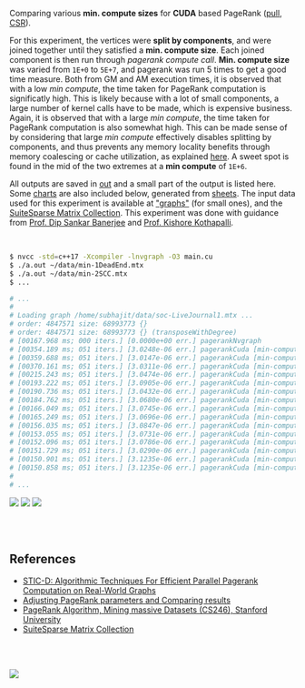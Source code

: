 Comparing various **min. compute sizes** for **CUDA** based PageRank ([pull], [CSR]).

For this experiment, the vertices were **split by components**, and were joined
together until they satisfied a **min. compute size**. Each joined component is
then run through *pagerank compute call*. **Min. compute size** was varied from
`1E+0` to `5E+7`, and pagerank was run 5 times to get a good time measure. Both
from GM and AM execution times, it is observed that with a low *min compute*,
the time taken for PageRank computation is significatly high. This is likely
because with a lot of small components, a large number of kernel calls have to
be made, which is expensive business. Again, it is observed that with a large
*min compute*, the time taken for PageRank computation is also somewhat high.
This can be made sense of by considering that large *min compute* effectively
disables splitting by components, and thus prevents any memory locality benefits
through memory coalescing or cache utilization, as explained [here]. A sweet
spot is found in the mid of the two extremes at a **min compute** of `1E+6`.

All outputs are saved in [out](out/) and a small part of the output is listed
here. Some [charts] are also included below, generated from [sheets]. The input
data used for this experiment is available at ["graphs"] (for small ones), and
the [SuiteSparse Matrix Collection]. This experiment was done with guidance
from [Prof. Dip Sankar Banerjee] and [Prof. Kishore Kothapalli].

<br>

```bash
$ nvcc -std=c++17 -Xcompiler -lnvgraph -O3 main.cu
$ ./a.out ~/data/min-1DeadEnd.mtx
$ ./a.out ~/data/min-2SCC.mtx
$ ...

# ...
#
# Loading graph /home/subhajit/data/soc-LiveJournal1.mtx ...
# order: 4847571 size: 68993773 {}
# order: 4847571 size: 68993773 {} (transposeWithDegree)
# [00167.968 ms; 000 iters.] [0.0000e+00 err.] pagerankNvgraph
# [00354.189 ms; 051 iters.] [3.0248e-06 err.] pagerankCuda [min-compute=1]
# [00359.688 ms; 051 iters.] [3.0147e-06 err.] pagerankCuda [min-compute=5]
# [00370.161 ms; 051 iters.] [3.0311e-06 err.] pagerankCuda [min-compute=10]
# [00215.243 ms; 051 iters.] [3.0474e-06 err.] pagerankCuda [min-compute=50]
# [00193.222 ms; 051 iters.] [3.0905e-06 err.] pagerankCuda [min-compute=100]
# [00190.736 ms; 051 iters.] [3.0432e-06 err.] pagerankCuda [min-compute=500]
# [00184.762 ms; 051 iters.] [3.0680e-06 err.] pagerankCuda [min-compute=1000]
# [00166.049 ms; 051 iters.] [3.0745e-06 err.] pagerankCuda [min-compute=5000]
# [00165.249 ms; 051 iters.] [3.0696e-06 err.] pagerankCuda [min-compute=10000]
# [00156.035 ms; 051 iters.] [3.0847e-06 err.] pagerankCuda [min-compute=50000]
# [00153.055 ms; 051 iters.] [3.0731e-06 err.] pagerankCuda [min-compute=100000]
# [00152.096 ms; 051 iters.] [3.0786e-06 err.] pagerankCuda [min-compute=500000]
# [00151.729 ms; 051 iters.] [3.0290e-06 err.] pagerankCuda [min-compute=1000000]
# [00150.901 ms; 051 iters.] [3.1235e-06 err.] pagerankCuda [min-compute=5000000]
# [00150.858 ms; 051 iters.] [3.1235e-06 err.] pagerankCuda [min-compute=10000000]
#
# ...
```

[![](https://i.imgur.com/fUfdxKB.gif)][sheetp]
[![](https://i.imgur.com/alBEubg.png)][sheetp]
[![](https://i.imgur.com/grMjxPK.png)][sheetp]

<br>
<br>


## References

- [STIC-D: Algorithmic Techniques For Efficient Parallel Pagerank Computation on Real-World Graphs](https://gist.github.com/wolfram77/bb09968cc0e592583c4b180243697d5a)
- [Adjusting PageRank parameters and Comparing results](https://arxiv.org/abs/2108.02997)
- [PageRank Algorithm, Mining massive Datasets (CS246), Stanford University](https://www.youtube.com/watch?v=ke9g8hB0MEo)
- [SuiteSparse Matrix Collection]

<br>
<br>

[![](https://i.imgur.com/1KQzxjU.jpg)](https://www.youtube.com/watch?v=4Xw0MrllRfQ)

[Prof. Dip Sankar Banerjee]: https://sites.google.com/site/dipsankarban/
[Prof. Kishore Kothapalli]: https://www.iiit.ac.in/people/faculty/kkishore/
[SuiteSparse Matrix Collection]: https://sparse.tamu.edu
["graphs"]: https://github.com/puzzlef/graphs
[pull]: https://github.com/puzzlef/pagerank-push-vs-pull
[CSR]: https://github.com/puzzlef/pagerank-class-vs-csr
[here]: https://github.com/puzzlef/pagerank-optimization-split-components
[charts]: https://photos.app.goo.gl/uFFqJ9NFfe5uxSxx9
[sheets]: https://docs.google.com/spreadsheets/d/1ZFnirMXPX7GFGwLaGKkbqu2f7KiTFPkvRYixq_mUDno/edit?usp=sharing
[sheetp]: https://docs.google.com/spreadsheets/d/e/2PACX-1vTevnZVIFXfyfpeO81c_ivPVtlfyBJ1wvxYw4L9M2yI12a7joqnP895-c_3V3eDn0v8B4p_vPO-VEMG/pubhtml
